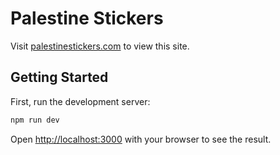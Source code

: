 # Palestine Stickers

Visit [palestinestickers.com](https://palestinestickers.com) to view this site.

## Getting Started

First, run the development server:

```bash
npm run dev
```

Open [http://localhost:3000](http://localhost:3000) with your browser to see the result.
